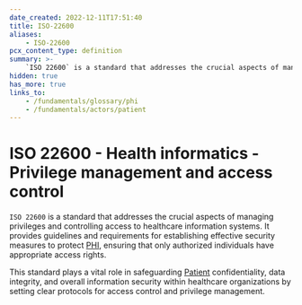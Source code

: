 ```yaml
---
date_created: 2022-12-11T17:51:40
title: ISO-22600
aliases:
    - ISO-22600
pcx_content_type: definition
summary: >-
    `ISO 22600` is a standard that addresses the crucial aspects of managing privileges and controlling access to healthcare information systems. It provides guidelines and requirements for establishing effective security measures to protect [PHI](/fundamentals/glossary/phi), ensuring that only authorized individuals have appropriate access rights.
hidden: true
has_more: true
links_to:
    - /fundamentals/glossary/phi
    - /fundamentals/actors/patient
---
```


# ISO 22600 - Health informatics - Privilege management and access control

`ISO 22600` is a standard that addresses the crucial aspects of managing privileges and controlling access to healthcare information systems. It provides guidelines and requirements for establishing effective security measures to protect [PHI](/fundamentals/glossary/phi), ensuring that only authorized individuals have appropriate access rights.

This standard plays a vital role in safeguarding [Patient](/fundamentals/actors/patient) confidentiality, data integrity, and overall information security within healthcare organizations by setting clear protocols for access control and privilege management.
